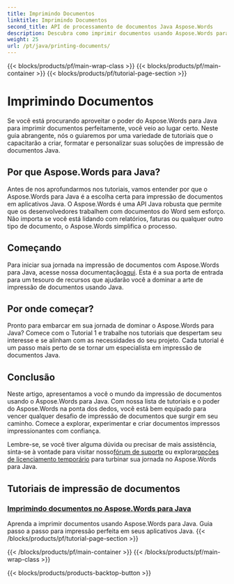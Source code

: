 ```yaml
---
title: Imprimindo Documentos
linktitle: Imprimindo Documentos
second_title: API de processamento de documentos Java Aspose.Words
description: Descubra como imprimir documentos usando Aspose.Words para Java com nossa lista abrangente de tutoriais. Aprenda a criar, formatar e personalizar suas soluções de impressão de documentos Java.
weight: 25
url: /pt/java/printing-documents/
---
```


{{< blocks/products/pf/main-wrap-class >}}
{{< blocks/products/pf/main-container >}}
{{< blocks/products/pf/tutorial-page-section >}}

# Imprimindo Documentos


Se você está procurando aproveitar o poder do Aspose.Words para Java para imprimir documentos perfeitamente, você veio ao lugar certo. Neste guia abrangente, nós o guiaremos por uma variedade de tutoriais que o capacitarão a criar, formatar e personalizar suas soluções de impressão de documentos Java. 

## Por que Aspose.Words para Java?

Antes de nos aprofundarmos nos tutoriais, vamos entender por que o Aspose.Words para Java é a escolha certa para impressão de documentos em aplicativos Java. O Aspose.Words é uma API Java robusta que permite que os desenvolvedores trabalhem com documentos do Word sem esforço. Não importa se você está lidando com relatórios, faturas ou qualquer outro tipo de documento, o Aspose.Words simplifica o processo.

## Começando

 Para iniciar sua jornada na impressão de documentos com Aspose.Words para Java, acesse nossa documentação[aqui](https://reference.aspose.com/words/java/). Esta é a sua porta de entrada para um tesouro de recursos que ajudarão você a dominar a arte de impressão de documentos usando Java.

## Por onde começar?

Pronto para embarcar em sua jornada de dominar o Aspose.Words para Java? Comece com o Tutorial 1 e trabalhe nos tutoriais que despertam seu interesse e se alinham com as necessidades do seu projeto. Cada tutorial é um passo mais perto de se tornar um especialista em impressão de documentos Java.

## Conclusão

Neste artigo, apresentamos a você o mundo da impressão de documentos usando o Aspose.Words para Java. Com nossa lista de tutoriais e o poder do Aspose.Words na ponta dos dedos, você está bem equipado para vencer qualquer desafio de impressão de documentos que surgir em seu caminho. Comece a explorar, experimentar e criar documentos impressos impressionantes com confiança.

 Lembre-se, se você tiver alguma dúvida ou precisar de mais assistência, sinta-se à vontade para visitar nosso[fórum de suporte](https://forum.aspose.com/) ou explorar[opções de licenciamento temporário](https://purchase.aspose.com/temporary-license/) para turbinar sua jornada no Aspose.Words para Java.

## Tutoriais de impressão de documentos
### [Imprimindo documentos no Aspose.Words para Java](./printing-documents/)
Aprenda a imprimir documentos usando Aspose.Words para Java. Guia passo a passo para impressão perfeita em seus aplicativos Java.
{{< /blocks/products/pf/tutorial-page-section >}}

{{< /blocks/products/pf/main-container >}}
{{< /blocks/products/pf/main-wrap-class >}}

{{< blocks/products/products-backtop-button >}}
